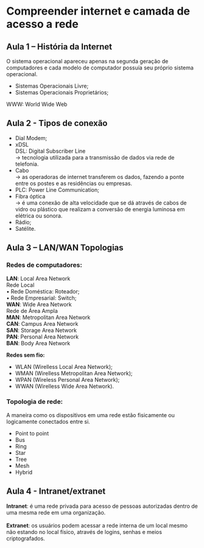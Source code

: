 # Compreender internet e camada de acesso a rede

## Aula 1 – História da Internet

O sistema operacional apareceu apenas na segunda geração de computadores e cada modelo de computador possuía seu próprio sistema operacional.

- Sistemas Operacionais Livre;
- Sistemas Operacionais Proprietários;

WWW: World Wide Web

## Aula 2 - Tipos de conexão

- Dial Modem;
- xDSL<br>
DSL: Digital Subscriber Line<br>
-> tecnologia utilizada para a transmissão de dados via rede de telefonia.
- Cabo<br>
-> as operadoras de internet transferem os dados, fazendo a ponte entre os postes e as residências ou empresas.
- PLC: Power Line Communication;
- Fibra óptica<br>
-> é uma conexão de alta velocidade que se dá através de cabos de vidro ou plástico que realizam a conversão de energia luminosa em elétrica ou sonora.
- Rádio;
- Satélite.

## Aula 3 – LAN/WAN Topologias

### Redes de computadores:

**LAN**: Local Area Network<br>
Rede Local<br>
    • Rede Doméstica: Roteador;<br>
    • Rede Empresarial: Switch;<br>
**WAN**: Wide Area Network<br>
Rede de Área Ampla<br>
**MAN**: Metropolitan Area Network<br>
**CAN**: Campus Area Network<br>
**SAN**: Storage Area Network<br>
**PAN**: Personal Area Network<br>
**BAN**: Body Area Network<br>

**Redes sem fio:**
- WLAN (Wirelless Local Area Network);
- WMAN (Wirelless Metropolitan Area Network);
- WPAN (Wireless Personal Area Network);
- WWAN (Wirelless Wide Area Network).

### Topologia de rede:
A maneira como os dispositivos em uma rede estão fisicamente ou logicamente conectados entre si.

- Point to point
- Bus
- Ring
- Star
- Tree
- Mesh
- Hybrid

## Aula 4 - Intranet/extranet

**Intranet**: é uma rede privada para acesso de pessoas autorizadas dentro de uma mesma rede em uma organização. <br><br>
**Extranet**: os usuários podem acessar a rede interna de um local mesmo não estando no local físico, através de logins, senhas e meios criptografados.